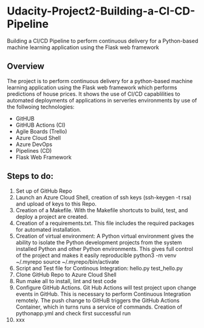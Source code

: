 # Udacity-Project2-Building-a-CI-CD-Pipeline
Building a CI/CD Pipeline to perform continuous delivery for a Python-based machine learning application using the Flask web framework

## Overview
The project is to perform continuous delivery for a python-based machine learning application using the Flask web framework which performs predictions of house prices. It shows the use of CI/CD capablilities to automated deployments of applications in serverles environments by use of the follwoing technologies:
- GitHUB
- GitHUB Actions (CI)
- Agile Boards (Trello)
- Azure Cloud Shell
- Azure DevOps
- Pipelines (CD)
- Flask Web Framework

## Steps to do:
1. Set up of GitHub Repo
2. Launch an Azure Cloud Shell, creation of ssh keys (ssh-keygen -t rsa) and upload of keys to this Repo.
3. Creation of a Makefile. With the Makefile shortcuts to build, test, and deploy a project are created.
4. Creation of a requirements.txt. This file includes the required packages for automated installation.
5. Creation of virtual environment: 
A Python virtual environment gives the ability to isolate the Python development projects from the system installed Python and other Python environments. This gives full control of the project and makes it easily reproducible
          python3 -m venv ~/.myrepo
          source ~/.myrepo/bin/activate
6. Script and Test file for Continous Integration:
          hello.py
          test_hello.py
7. Clone GitHub Repo to Azure Cloud Shell
8. Run make all to install, lint and test code 
9. Configure GitHub Actions. Git Hub Actions will test project upon change events in GitHub. This is necessary to perform Continuous Integration remotely. The push change to GitHuB triggers the GitHub Actions Container, which in turns runs a service of commands.
          Creation of pythonapp.yml and check first successful run
11. xxx

